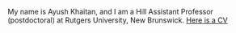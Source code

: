 My name is Ayush Khaitan, and I am a Hill Assistant Professor (postdoctoral) at Rutgers University, New Brunswick. [Here is a CV](CV.pdf)

